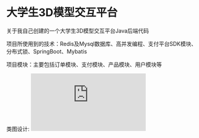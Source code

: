 # 大学生3D模型交互平台
关于我自己创建的一个大学生3D模型交互平台Java后端代码

项目所使用到的技术：Redis及Mysql数据库、高并发编程、支付平台SDK模块、分布式锁、SpringBoot、Mybatis

项目模块：主要包括订单模块、支付模块、产品模块、用户模块等

类图设计:
![](https://mutkeb-1312064807.cos.ap-shanghai.myqcloud.com/picture/类图.pdf)
